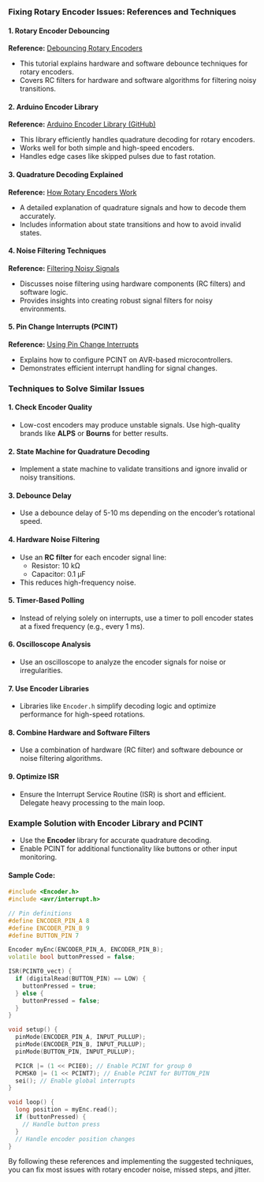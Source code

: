 ### Fixing Rotary Encoder Issues: References and Techniques

#### 1. Rotary Encoder Debouncing
**Reference:** [Debouncing Rotary Encoders](https://www.gammon.com.au/forum/?id=14175)

- This tutorial explains hardware and software debounce techniques for rotary encoders.
- Covers RC filters for hardware and software algorithms for filtering noisy transitions.

#### 2. Arduino Encoder Library
**Reference:** [Arduino Encoder Library (GitHub)](https://github.com/PaulStoffregen/Encoder)

- This library efficiently handles quadrature decoding for rotary encoders.
- Works well for both simple and high-speed encoders.
- Handles edge cases like skipped pulses due to fast rotation.

#### 3. Quadrature Decoding Explained
**Reference:** [How Rotary Encoders Work](https://www.pjrc.com/teensy/td_libs_Encoder.html)

- A detailed explanation of quadrature signals and how to decode them accurately.
- Includes information about state transitions and how to avoid invalid states.

#### 4. Noise Filtering Techniques
**Reference:** [Filtering Noisy Signals](https://www.allaboutcircuits.com/technical-articles/debouncing-switches-in-hardware-and-software/)

- Discusses noise filtering using hardware components (RC filters) and software logic.
- Provides insights into creating robust signal filters for noisy environments.

#### 5. Pin Change Interrupts (PCINT)
**Reference:** [Using Pin Change Interrupts](https://www.gammon.com.au/forum/?id=10896)

- Explains how to configure PCINT on AVR-based microcontrollers.
- Demonstrates efficient interrupt handling for signal changes.

### Techniques to Solve Similar Issues

#### 1. **Check Encoder Quality**
- Low-cost encoders may produce unstable signals. Use high-quality brands like **ALPS** or **Bourns** for better results.

#### 2. **State Machine for Quadrature Decoding**
- Implement a state machine to validate transitions and ignore invalid or noisy transitions.

#### 3. **Debounce Delay**
- Use a debounce delay of 5-10 ms depending on the encoder’s rotational speed.

#### 4. **Hardware Noise Filtering**
- Use an **RC filter** for each encoder signal line:
  - Resistor: 10 kΩ
  - Capacitor: 0.1 µF
- This reduces high-frequency noise.

#### 5. **Timer-Based Polling**
- Instead of relying solely on interrupts, use a timer to poll encoder states at a fixed frequency (e.g., every 1 ms).

#### 6. **Oscilloscope Analysis**
- Use an oscilloscope to analyze the encoder signals for noise or irregularities.

#### 7. **Use Encoder Libraries**
- Libraries like `Encoder.h` simplify decoding logic and optimize performance for high-speed rotations.

#### 8. **Combine Hardware and Software Filters**
- Use a combination of hardware (RC filter) and software debounce or noise filtering algorithms.

#### 9. **Optimize ISR**
- Ensure the Interrupt Service Routine (ISR) is short and efficient. Delegate heavy processing to the main loop.

### Example Solution with Encoder Library and PCINT
- Use the **Encoder** library for accurate quadrature decoding.
- Enable PCINT for additional functionality like buttons or other input monitoring.

#### Sample Code:
```cpp
#include <Encoder.h>
#include <avr/interrupt.h>

// Pin definitions
#define ENCODER_PIN_A 8
#define ENCODER_PIN_B 9
#define BUTTON_PIN 7

Encoder myEnc(ENCODER_PIN_A, ENCODER_PIN_B);
volatile bool buttonPressed = false;

ISR(PCINT0_vect) {
  if (digitalRead(BUTTON_PIN) == LOW) {
    buttonPressed = true;
  } else {
    buttonPressed = false;
  }
}

void setup() {
  pinMode(ENCODER_PIN_A, INPUT_PULLUP);
  pinMode(ENCODER_PIN_B, INPUT_PULLUP);
  pinMode(BUTTON_PIN, INPUT_PULLUP);

  PCICR |= (1 << PCIE0); // Enable PCINT for group 0
  PCMSK0 |= (1 << PCINT7); // Enable PCINT for BUTTON_PIN
  sei(); // Enable global interrupts
}

void loop() {
  long position = myEnc.read();
  if (buttonPressed) {
    // Handle button press
  }
  // Handle encoder position changes
}
```

By following these references and implementing the suggested techniques, you can fix most issues with rotary encoder noise, missed steps, and jitter.

